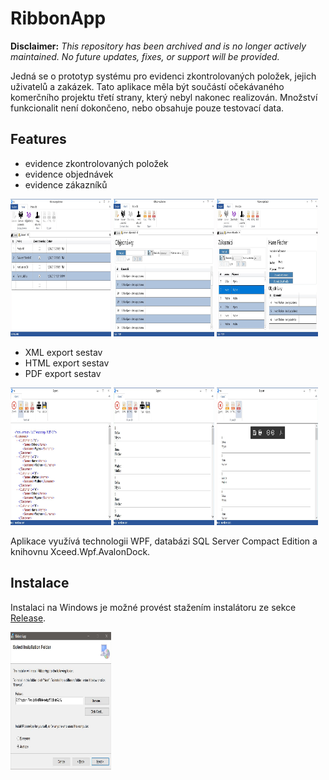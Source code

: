 # RibbonApp
**Disclaimer:** _This repository has been archived and is no longer actively maintained. No future updates, fixes, or support will be provided._ 

Jedná se o prototyp systému pro evidenci zkontrolovaných položek, jejich uživatelů a zakázek. Tato aplikace měla být součástí očekávaného komerčního projektu třetí strany, který nebyl nakonec realizován. Množství funkcionalit není dokončeno, nebo obsahuje pouze testovací data.

## Features 

* evidence zkontrolovaných položek
* evidence objednávek
* evidence zákazníků

<p float="left">
  <img  src="https://github.com/kejdajar/RibbonApp/blob/master/Resources/hlavni_stranka.jpg" width="32%" height="220px" />
  <img  src="https://github.com/kejdajar/RibbonApp/blob/master/Resources/seznam_objednavek.jpg" width="32%" height="220px" /> 
<img  src="https://github.com/kejdajar/RibbonApp/blob/master/Resources/seznam_zakazniku.jpg" width="32%" height="220px" />
</p>

* XML export sestav
* HTML export sestav
* PDF export sestav

<p float="left">
  <img  src="https://github.com/kejdajar/RibbonApp/blob/master/Resources/xml_export.jpg" width="32%" height="220px" />
  <img  src="https://github.com/kejdajar/RibbonApp/blob/master/Resources/html_export.jpg" width="32%" height="220px" /> 
<img  src="https://github.com/kejdajar/RibbonApp/blob/master/Resources/pdf_export.jpg" width="32%" height="220px" />
</p>

Aplikace využívá technologii WPF, databázi SQL Server Compact Edition a knihovnu Xceed.Wpf.AvalonDock.

## Instalace
Instalaci na Windows je možné provést stažením instalátoru ze sekce <a href="https://github.com/kejdajar/RibbonApp/releases" title="instalátor"> Release</a>. 

<p float="left">
  <img  src="https://github.com/kejdajar/RibbonApp/blob/master/Resources/instalace.jpg" width="32%" height="220px" /> 
</p>
